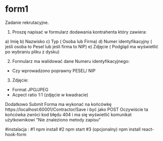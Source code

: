 # form1
Zadanie rekrutacyjne. 

1. Proszę napisać w formularz dodawania kontrahenta który zawiera:

a) Imię
b) Nazwisko
c) Typ ( Osoba lub Firma)
d) Numer identyfikacyjny ( jeśli osoba to Pesel lub jeśli firma to NIP)
e) Zdjęcie ( Podgląd ma wyświetlić po wybraniu pliku z dysku)

2. Formularz ma walidować dane Numeru identyfikacyjnego:

- Czy wprowadzono poprawny PESEL/ NIP

3. Zdjęcie:

- Format JPG/JPEG
- Acpect ratio 1:1 (zdjęcie w kwadracie)

Dodatkowo Submit Forma ma wykonać na końcówkę  https://localhost:60001/Contractor/Save   i być jako POST Oczywiście ta końcówka zwróci kod błędu 404 i ma się wyświetlić komunikat użytkownikowi "Nie znaleziono metody zapisu"

 
#instalacja :
#1 
npm install 
#2
npm start
#3
(opcjonalny) npm install react-hook-form

